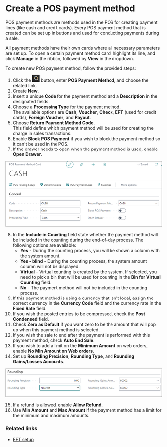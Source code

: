 # Create a POS payment method

POS payment methods are methods used in the POS for creating payment lines (like cash and credit cards). Every POS payment method that is created can be set up in buttons and used for conducting payments during a sale.

All payment methods have their own cards where all necessary parameters are set up. To open a certain payment method card, highlight its line, and click **Manage** in the ribbon, followed by **View** in the dropdown. 

To create new POS payment method, follow the provided steps:

1. Click the ![Lightbulb that opens the Tell Me feature](../../../images/Icons/Lightbulb_icon.png "Tell Me what you want to do") button, enter **POS Payment Method**, and choose the related link. 
2. Create **New**.
3. Insert a unique **Code** for the payment method and a **Description** in the designated fields.
4. Choose a **Processing Type** for the payment method.      
   The available options are **Cash**, **Voucher**, **Check**, **EFT** (used for credit cards), **Foreign Voucher**, and **Payout**.
5. Choose **Return Payment Method Code**.    
   This field define which payment method will be used for creating the charge in sales transactions.
6. Enable **Block POS Payment** if you wish to block the payment method so it can't be used in the POS.
7. If the drawer needs to open when the payment method is used, enable **Open Drawer**.

![POS_payment_method_general](../images/General%20Payment%20methods.PNG)

8. In the **Include in Counting** field state whether the payment method will be included in the counting during the end-of-day process. The following options are available:
   - **Yes** - During the counting process, you will be shown a column with the system amount.
   - **Yes - blind** - During the counting process, the system amount column will not be displayed.
   - **Virtual** - Virtual counting is created by the system. If selected, you need to pick a bin that will be used for counting in the **Bin for Virtual Counting** field.
   - **No** - The payment method will not be included in the counting process.
9. If this payment method is using a currency that isn't local, assign the correct currency in the **Currency Code** field and the currency rate in the **Fixed Rate** field.
10. If you wish the posted entries to be compressed, check the **Post Condensed** field.
11. Check **Zero as Default** if you want zero to be the amount that will pop up when this payment method is selected.
12. If you wish the sale to end after the payment is performed with this payment method, check **Auto End Sale**.
13. If you wish to add a limit on the **Minimum Amount** on web orders, enable **No Min Amount on Web orders**.
14. Set up **Rounding Precision**, **Rounding Type**, and **Rounding Gains/Losses Accounts**.

![rounding](../images/Rounding%20payment.PNG)

15.  If a refund is allowed, enable **Allow Refund**.
16.  Use **Min Amount** and **Max Amount** if the payment method has a limit for the minimum and maximum amounts.

### Related links

- [EFT setup](../../eft/explanation/EFT_setup.md)